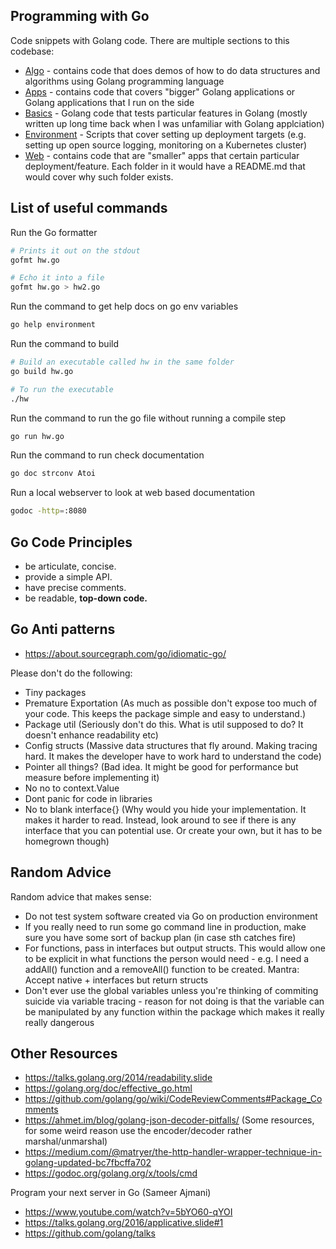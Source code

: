 ## Programming with Go

Code snippets with Golang code. There are multiple sections to this codebase:

- [Algo](/hairizuanbinnoorazman/Go_Programming/tree/master/Algo) - contains code that does demos of how to do data structures and algorithms using Golang programming language
- [Apps](/hairizuanbinnoorazman/Go_Programming/tree/master/Algo) - contains code that covers "bigger" Golang applications or Golang applications that I run on the side
- [Basics](/hairizuanbinnoorazman/Go_Programming/tree/master/Basics) - Golang code that tests particular features in Golang (mostly written up long time back when I was unfamiliar with Golang applciation)
- [Environment](/hairizuanbinnoorazman/Go_Programming/tree/master/Environment) - Scripts that cover setting up deployment targets (e.g. setting up open source logging, monitoring on a Kubernetes cluster)
- [Web](/hairizuanbinnoorazman/Go_Programming/tree/master/Web) - contains code that are "smaller" apps that certain particular deployment/feature. Each folder in it would have a README.md that would cover why such folder exists.

## List of useful commands

Run the Go formatter
```bash
# Prints it out on the stdout
gofmt hw.go

# Echo it into a file
gofmt hw.go > hw2.go
```

Run the command to get help docs on go env variables
```bash
go help environment
```

Run the command to build 
```bash
# Build an executable called hw in the same folder
go build hw.go

# To run the executable
./hw
```

Run the command to run the go file without running a compile step
```bash
go run hw.go
```

Run the command to run check documentation
```bash
go doc strconv Atoi
```

Run a local webserver to look at web based documentation 
```bash
godoc -http=:8080
```

## Go Code Principles

- be articulate, concise.
- provide a simple API.
- have precise comments.
- be readable, **top-down code.**


## Go Anti patterns

- https://about.sourcegraph.com/go/idiomatic-go/

Please don't do the following:
- Tiny packages
- Premature Exportation (As much as possible don't expose too much of your code. This keeps the package simple and easy to understand.)
- Package util (Seriously don't do this. What is util supposed to do? It doesn't enhance readability etc)
- Config structs (Massive data structures that fly around. Making tracing hard. It makes the developer have to work hard to understand the code)
- Pointer all things? (Bad idea. It might be good for performance but measure before implementing it)
- No no to context.Value
- Dont panic for code in libraries
- No to blank interface{} (Why would you hide your implementation. It makes it harder to read. Instead, look around to see if there is any interface that you can potential use. Or create your own, but it has to be homegrown though)


## Random Advice

Random advice that makes sense:

- Do not test system software created via Go on production environment
- If you really need to run some go command line in production, make sure you have some sort of backup plan (in case sth catches fire)
- For functions, pass in interfaces but output structs. This would allow one to be explicit in what functions the person would need - e.g. I need a addAll() function and a removeAll() function to be created. Mantra: Accept native + interfaces but return structs
- Don't ever use the global variables unless you're thinking of commiting suicide via variable tracing - reason for not doing is that the variable can be manipulated by any function within the package which makes it really really dangerous



## Other Resources

- https://talks.golang.org/2014/readability.slide
- https://golang.org/doc/effective_go.html
- https://github.com/golang/go/wiki/CodeReviewComments#Package_Comments
- https://ahmet.im/blog/golang-json-decoder-pitfalls/ (Some resources, for some weird reason use the encoder/decoder rather marshal/unmarshal)
- https://medium.com/@matryer/the-http-handler-wrapper-technique-in-golang-updated-bc7fbcffa702
- https://godoc.org/golang.org/x/tools/cmd

Program your next server in Go (Sameer Ajmani)
- https://www.youtube.com/watch?v=5bYO60-qYOI
- https://talks.golang.org/2016/applicative.slide#1
- https://github.com/golang/talks


